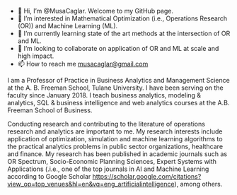 - 👋 Hi, I’m @MusaCaglar. Welcome to my GitHub page.
- 👀 I’m interested in Mathematical Optimization (i.e., Operations Research (OR)) and Machine Learning (ML).
- 🌱 I’m currently learning state of the art methods at the intersection of OR and ML.
- 💞️ I’m looking to collaborate on application of OR and ML at scale and high impact.
- 📫 How to reach me musacaglar@gmail.com

I am a Professor of Practice in Business Analytics and Management Science at the A. B. Freeman School, Tulane University. I have been serving on the faculty since January 2018. I teach business analytics, modeling & analytics, SQL & business intelligence and web analytics courses at the A.B. Freeman School of Business.

Conducting research and contributing to the literature of operations research and analytics are important to me. My research interests include application of optimization, simulation and machine learning algorithms to the practical analytics problems in public sector organizations, healthcare and finance. My research has been published in academic journals such as OR Spectrum, Socio-Economic Planning Sciences, Expert Systems with Applications (.i.e., one of the top journals in AI and Machine Learning according to Google Scholar https://scholar.google.com/citations?view_op=top_venues&hl=en&vq=eng_artificialintelligence), among others.

<!---
MusaCaglar/MusaCaglar is a ✨ special ✨ repository because its `README.md` (this file) appears on your GitHub profile.
You can click the Preview link to take a look at your changes.
--->
